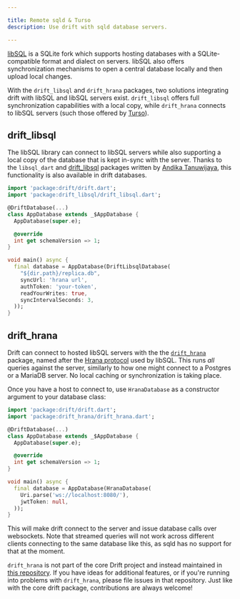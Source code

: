 ```yaml
---

title: Remote sqld & Turso
description: Use drift with sqld database servers.

---
```


[libSQL](https://turso.tech/libsql) is a SQLite fork which supports hosting
databases with a SQLite-compatible format and dialect on servers.
libSQL also offers synchronization mechanisms to open a central database locally
and then upload local changes.

With the `drift_libsql` and `drift_hrana` packages, two solutions integrating drift
with libSQL and libSQL servers exist.
`drift_libsql` offers full synchronization capabilities with a local copy, while `drift_hrana`
connects to libSQL servers (such those offered by [Turso](https://turso.tech/)).

## drift_libsql

The libSQL library can connect to libSQL servers while also supporting a local copy of the database
that is kept in-sync with the server.
Thanks to the `libsql_dart` and [drift_libsql](https://pub.dev/packages/drift_libsql) packages written
by [Andika Tanuwijaya](https://github.com/dikatok), this functionality is also available in drift databases.

```dart
import 'package:drift/drift.dart';
import 'package:drift_libsql/drift_libsql.dart';

@DriftDatabase(...)
class AppDatabase extends _$AppDatabase {
  AppDatabase(super.e);

  @override
  int get schemaVersion => 1;
}

void main() async {
  final database = AppDatabase(DriftLibsqlDatabase(
    "${dir.path}/replica.db",
    syncUrl: 'hrana url',
    authToken: 'your-token',
    readYourWrites: true,
    syncIntervalSeconds: 3,
  ));
}
```

## drift_hrana

Drift can connect to hosted libSQL servers with the the [`drift_hrana`](https://pub.dev/packages/drift_hrana)
package, named after the [Hrana protocol](https://github.com/tursodatabase/libsql/blob/main/docs/HRANA_3_SPEC.md)
used by libSQL.
This runs _all_ queries against the server, similarly to how one might connect to a Postgres
or a MariaDB server. No local caching or synchronization is taking place.

Once you have a host to connect to, use `HranaDatabase` as a constructor argument
to your database class:

```dart
import 'package:drift/drift.dart';
import 'package:drift_hrana/drift_hrana.dart';

@DriftDatabase(...)
class AppDatabase extends _$AppDatabase {
  AppDatabase(super.e);

  @override
  int get schemaVersion => 1;
}

void main() async {
  final database = AppDatabase(HranaDatabase(
    Uri.parse('ws://localhost:8080/'),
    jwtToken: null,
  ));
}
```

This will make drift connect to the server and issue database calls over websockets.
Note that streamed queries will not work across different clients connecting to the
same database like this, as sqld has no support for that at the moment.

`drift_hrana` is not part of the core Drift project and instead maintained in
[this repository](https://github.com/simolus3/hrana.dart). If you have ideas for
additional features, or if you're running into problems with `drift_hrana`, please
file issues in that repository.
Just like with the core drift package, contributions are always welcome!